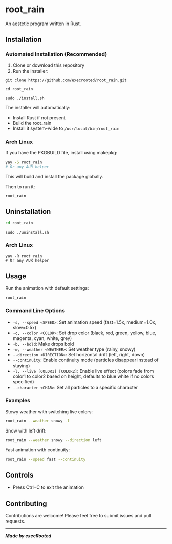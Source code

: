 # root_rain

An aestetic program written in Rust.

## Installation

### Automated Installation (Recommended)

1. Clone or download this repository
2. Run the installer:


```
git clone https://github.com/execrooted/root_rain.git
```
```
cd root_rain
```
```
sudo ./install.sh
```



The installer will automatically:
- Install Rust if not present
- Build the root_rain
- Install it system-wide to `/usr/local/bin/root_rain`



### Arch Linux 

If you have the PKGBUILD file, install using makepkg:

```bash
yay -S root_rain
# Or any AUR helper
```
This will build and install the package globally.

Then to run it:
```
root_rain
```



## Uninstallation

```bash
cd root_rain
```
```
sudo ./uninstall.sh
```
### Arch Linux 

```
yay -R root_rain
# Or any AUR helper
```

## Usage

Run the animation with default settings:

```bash
root_rain
```

### Command Line Options

- `-s, --speed <SPEED>`: Set animation speed (fast=1.5x, medium=1.0x, slow=0.5x)
- `-c, --color <COLOR>`: Set drop color (black, red, green, yellow, blue, magenta, cyan, white, grey)
- `-b, --bold`: Make drops bold
- `-w, --weather <WEATHER>`: Set weather type (rainy, snowy)
- `--direction <DIRECTION>`: Set horizontal drift (left, right, down)
- `--continuity`: Enable continuity mode (particles disappear instead of staying)
- `-l, --live [COLOR1] [COLOR2]`: Enable live effect (colors fade from color1 to color2 based on height, defaults to blue white if no colors specified)
- `--character <CHAR>`: Set all particles to a specific character

### Examples

Stowy weather with switching live colors:
```bash
root_rain --weather snowy -l
```

Snow with left drift:
```bash
root_rain --weather snowy --direction left
```

Fast animation with continuity:
```bash
root_rain --speed fast --continuity
```

## Controls

- Press Ctrl+C to exit the animation



## Contributing

Contributions are welcome! Please feel free to submit issues and pull requests.

---

***Made by execRooted***

